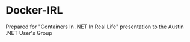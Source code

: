 # Docker-IRL
Prepared for "Containers In .NET In Real Life" presentation to the Austin .NET User's Group
